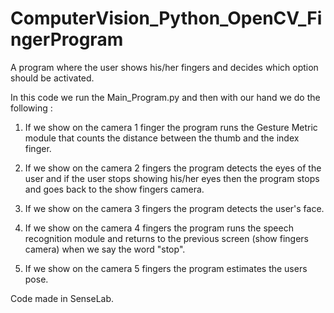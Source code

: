 # ComputerVision_Python_OpenCV_FingerProgram
A program where the user shows his/her fingers and decides which option should be activated.


In this code we run the Main_Program.py and then with our hand we do the following :

 1) If we show on the camera 1 finger the program runs the Gesture Metric module that counts the distance between the thumb and the index finger.
 
 2) If we show on the camera 2 fingers the program detects the eyes of the user and if the user stops showing his/her eyes then the program stops and goes back to the show fingers camera.
 
 3) If we show on the camera 3 fingers the program detects the user's face.
 
 4) If we show on the camera 4 fingers the program runs the speech recognition module and returns to the previous screen (show fingers camera) when we say the word "stop".
 
 5) If we show on the camera 5 fingers the program estimates the users pose.



Code made in SenseLab.
